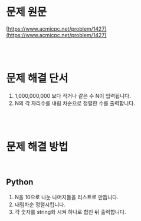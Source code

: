 # 문제 원문

[https://www.acmicpc.net/problem/1427](https://www.acmicpc.net/problem/1427)

<br><br>

# 문제 해결 단서

1. 1,000,000,000 보다 작거나 같은 수 N이 입력됩니다.
2. N의 각 자리수를 내림 차순으로 정렬한 수를 출력합니다.

<br><br>

# 문제 해결 방법

<br>

## Python

1. N을 10으로 나눈 나머지들을 리스트로 만듭니다.
2. 내림차순 정렬시킵니다.
3. 각 숫자를 string화 시켜 하나로 합친 뒤 출력합니다.
